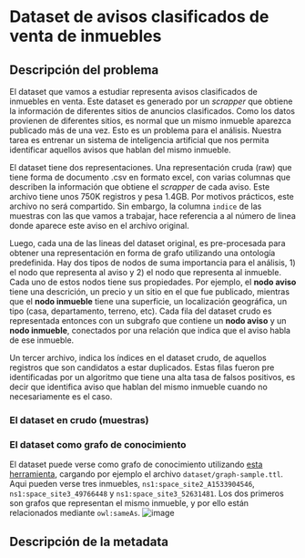 # Dataset de avisos clasificados de venta de inmuebles

## Descripción del problema
El dataset que vamos a estudiar representa avisos clasificados de inmuebles en venta. Este dataset es generado por un *scrapper* que obtiene la información de diferentes sitios de anuncios clasificados. Como los datos provienen de diferentes sitios, es normal que un mismo inmueble aparezca publicado más de una vez. Esto es un problema para el análisis. Nuestra tarea es entrenar un sistema de inteligencia artificial que nos permita identificar aquellos avisos que hablan del mismo inmueble.

El dataset tiene dos representaciones. Una representación cruda (raw) que tiene forma de documento .csv en formato excel, con varias columnas que describen la información que obtiene el *scrapper* de cada aviso. Este archivo tiene unos 750K registros y pesa 1.4GB. Por motivos prácticos, este archivo no será compartido. Sin embargo, la columna `indice` de las muestras con las que vamos a trabajar, hace referencia a al número de linea donde aparece este aviso en el archivo original. 

Luego, cada una de las lineas del dataset original, es pre-procesada para obtener una representación en forma de grafo utilizando una ontología predefinida. Hay dos tipos de nodos de suma importancia para el análisis, 1) el nodo que representa al  aviso y 2) el nodo que representa al inmueble. Cada uno de estos nodos tiene sus propiedades. Por ejemplo, el **nodo aviso** tiene una descrición, un precio y un sitio en el que fue publicado, mientras que el **nodo inmueble** tiene una superficie, un localización geográfica, un tipo (casa, departamento, terreno, etc). Cada fila del dataset crudo es representada entonces con un subgrafo que contiene un **nodo aviso** y un **nodo inmueble**, conectados por una relación que indica que el aviso habla de ese inmueble.

Un tercer archivo, indica los índices en el dataset crudo, de aquellos registros que son candidatos a estar duplicados. Estas filas fueron pre identificadas por un algoritmo que tiene una alta tasa de falsos positivos, es decir que identifica aviso que hablan del mismo inmueble cuando no necesariamente es el caso. 

### El dataset en crudo (muestras)

### El dataset como grafo de conocimiento
El dataset puede verse como grafo de conocimiento utilizando [esta herramienta](https://www.semantechs.co.uk/turtle-editor-viewer/), cargando por ejemplo el archivo `dataset/graph-sample.ttl`. Aqui pueden verse tres inmuebles, `ns1:space_site2_A1533904546`, `ns1:space_site3_49766448` y `ns1:space_site3_52631481`. Los dos primeros son grafos que representan el mismo inmueble, y por ello están relacionados mediante `owl:sameAs`.
![image](https://github.com/user-attachments/assets/feec743c-9f0b-4dad-9d72-411338b92a40)



## Descripción de la metadata


